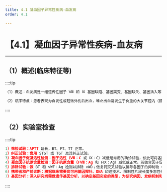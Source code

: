 ```yaml
---
title: 4.1 凝血因子异常性疾病-血友病
order: 4.1

---
```


# 【4.1】凝血因子异常性疾病-血友病

<kaodian :text="'血液学检验记忆卡'" />

<!-- ###### 第三十章 常见出血性疾病的实验诊断

> 临床血液学检验 -->

<beitiX/>

---

## （1）概述(临床特征等)

<son :text="'血液学检验记忆卡'" text1="（1）概述(临床特征等)" :textOption="[['掌握','基础知识','相关专业知识'],['了解','基础知识','相关专业知识'],['掌握','基础知识','相关专业知识']]" />

::::tip

```js
（1）概述：血友病是一组遗传性因子 Ⅷ 和 Ⅸ 基因缺陷、基因突变、基因缺失、基因插入等导致内源凝血途径激活凝血酶原酶的功能发生障碍所引起的出血性疾病。包括血友病 A（he-mophilia A）或称血友病甲、因子 Ⅷ 缺乏症或 AHG 缺乏症；血友病 B（hemophilia B）或称血友病乙。血友病 A、B 均为性连锁隐性遗传病，基因分别位于 Xq28、Xq27。

（2）临床特点：患者表现为自发性或轻微外伤后出血，难止出血常发生于负重的大关节腔内（膝、踝、肘、腕、髋、肩关节）和负重的肌肉群内（肱三头肌、股四头肌、腓肠肌、腰大肌）。尚可发生内脏出血或致命的颅内出血。反复关节腔内出血是本病的出血特征之一，且常致关节腔纤维组织增生和粘连，造成关节畸形和残疾。
```

::::

## （2）实验室检查

<son :text="'血液学检验记忆卡'" text1="（2）实验室检查" :textOption="[['掌握','专业知识','专业实践能力'],['了解','专业知识','专业实践能力'],['掌握','专业知识','专业实践能力']]" />

::::tip

```js
1）筛检试验：APTT 延长，BT、PT、TT 正常。
2）纠正试验：曾用 STGT 或 TGT 及其纠正试验。
3）凝血因子促凝活性检测：因子活性（Ⅷ：C 或 Ⅸ：C）减低是常用的确诊试验，依此可将各因子缺乏症分为重型（＜ 1%）、中型（2%～ 5%）、轻型（6%～ 25%）和亚临床型（26%～ 45%）。
4）凝血因子抗原含量检测：因子抗原含量（FⅧ：Ag 和 FⅨ：Ag）减低或正常。若结合因子促凝活性检测的结果，可配对确定各因子的交叉反应物质（cross reacting material，CRM）属于阳性或阴性。
5）排除试验：做 BT 和 vWF：Ag 检测以排除 vWD；做复钙交叉试验以排除各因子的抑制物（尤其因子 Ⅷ 抑制物）。
6）携带者和产前诊断：根据临床需要尚可用基因探针、DNA 印迹技术、限制性片段长度多态性作携带者诊断及产前诊断。
7）基因分析：深入研究尚需做遗传基因分析，以确定基因突变的类型，为研究病因、发病机制和基因治疗奠定理论基础。
```

::::

